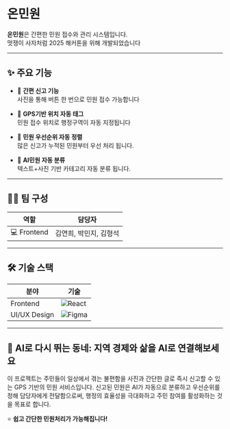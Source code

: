 

# 온민원

**온민원**은 간편한 민원 접수와 관리 시스템입니다.  
멋쟁이 사자처럼 2025 해커톤을 위해 개발되었습니다

---

## ✨ 주요 기능

- 📝 **간편 신고 기능**  
  사진을 통해 버튼 한 번으로 민원 접수 가능합니다

- 🏁 **GPS기반 위치 자동 태그**  
  민원 접수 위치로 행정구역이 자동 지정됩니다

- 📢 **민원 우선순위 자동 정렬**  
  많은 신고가 누적된 민원부터 우선 처리 됩니다.

- 🤖 **AI민원 자동 분류**  
  텍스트+사진 기반 카테고리 자동 분류 됩니다.

---

## 👩‍💻 팀 구성

| 역할       | 담당자           |
|------------|------------------|
| 💻 Frontend | 김연희, 박민지, 김형석  |

---

## 🛠️ 기술 스택

| 분야       | 기술           |
|------------|----------------|
| Frontend | ![React](https://img.shields.io/badge/-React-61DAFB?style=flat&logo=react&logoColor=black)|
| UI/UX Design     | ![Figma](https://img.shields.io/badge/-Figma-F24E1E?style=flat&logo=figma&logoColor=white)|

---

## 🚀 AI로 다시 뛰는 동네: 지역 경제와 삶을 AI로 연결해보세요
이 프로젝트는 주민들이 일상에서 겪는 불편함을 사진과 간단한 글로 즉시 신고할 수 있는 GPS 기반의 민원 서비스입니다. 신고된 민원은 AI가 자동으로 분류하고 우선순위를 정해 담당자에게 전달함으로써, 행정의 효율성을 극대화하고 주민 참여를 활성화하는 것을 목표로 합니다.






⭐ **쉽고 간단한 민원처리가 가능해집니다!**
